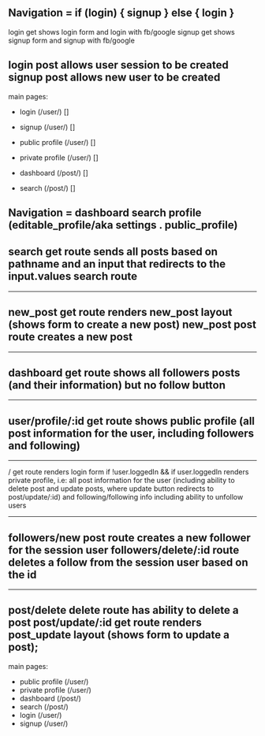 


Navigation = if (login) { signup } else { login }
---
login get shows login form and login with fb/google
signup get shows signup form and signup with fb/google

login post allows user session to be created
signup post allows new user to be created
---






main pages:
- login (/user/) []
- signup (/user/) []

- public profile (/user/) []
- private profile (/user/) []
- dashboard (/post/) []
- search (/post/) []





Navigation = dashboard search profile (editable_profile/aka settings . public_profile)
---
search get route sends all posts based on pathname and an input that redirects to the input.values search route
--- 

--- 
new_post get route renders new_post layout (shows form to create a new post)
new_post post route creates a new post
---

--- 
dashboard get route shows all followers posts (and their information) but no follow button
---

--- 
user/profile/:id get route shows public profile (all post information for the user, including followers and following) 
--- 

--- 
/ get route renders login form if !user.loggedIn && if user.loggedIn renders private profile, i.e: all post information for the user (including ability to delete post and update posts, where update button redirects to post/update/:id) and following/following info including ability to unfollow users

--- 
followers/new post route creates a new follower for the session user
followers/delete/:id route deletes a follow from the session user based on the id
---

--- 
post/delete delete route has ability to delete a post
post/update/:id get route renders post_update layout (shows form to update a post);
--- 



main pages:
- public profile (/user/)
- private profile (/user/)
- dashboard (/post/)
- search (/post/)
- login (/user/)
- signup (/user/)

